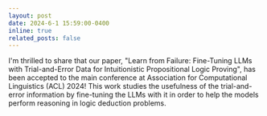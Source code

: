 ```yaml
---
layout: post
date: 2024-6-1 15:59:00-0400
inline: true
related_posts: false
---
```


I'm thrilled to share that our paper, "Learn from Failure: Fine-Tuning LLMs with Trial-and-Error Data for Intuitionistic Propositional Logic Proving", has been accepted to the main conference at Association for Computational Linguistics (ACL) 2024! This work studies the usefulness of the trial-and-error information by fine-tuning the LLMs with it in order to help the models perform reasoning in logic deduction problems.